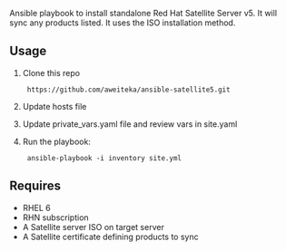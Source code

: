 Ansible playbook to install standalone Red Hat Satellite Server v5. It will sync any products listed. It uses the ISO installation method.

## Usage ##
1. Clone this repo

        https://github.com/aweiteka/ansible-satellite5.git

2. Update hosts file
3. Update private_vars.yaml file and review vars in site.yaml
4. Run the playbook:

        ansible-playbook -i inventory site.yml

## Requires ##
 * RHEL 6
 * RHN subscription
 * A Satellite server ISO on target server
 * A Satellite certificate defining products to sync
